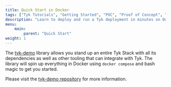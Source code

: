 ```yaml
---
title: Quick Start in Docker
tags: ["Tyk Tutorials", "Getting Started", "POC", "Proof of Concept", "Tyk PoC", "docker", "Self Managed", "Open Source", "demo", "Tyk demo", "Tyk quick start"]
description: "Learn to deploy and run a Tyk deployment in minutes on Docker"
menu:
    main:
        parent: "Quick Start"
weight: 1
---
```


The [tyk-demo](https://github.com/TykTechnologies/tyk-demo) library allows you stand up an entire Tyk Stack with
all its dependencies as well as other tooling that can integrate with Tyk. The library will spin up everything in
Docker using `docker compose` and bash magic to get you started.

Please visit the [tyk-demo repository](https://github.com/TykTechnologies/tyk-demo) for more information.
